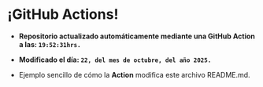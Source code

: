 # ¡GitHub Actions!
* **Repositorio actualizado automáticamente mediante una GitHub Action a las: `19:52:31hrs.`**
* **Modificado el día: `22, del mes de octubre, del año 2025.`**

* Ejemplo sencillo de cómo la **Action** modifica este archivo README.md.
